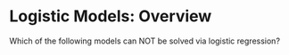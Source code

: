 # Logistic Models: Overview

Which of the following models can NOT be solved via logistic regression?
